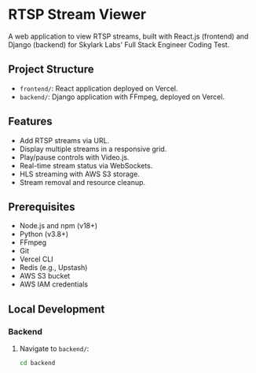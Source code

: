 # RTSP Stream Viewer

A web application to view RTSP streams, built with React.js (frontend) and Django (backend) for Skylark Labs' Full Stack Engineer Coding Test.

## Project Structure

- `frontend/`: React application deployed on Vercel.
- `backend/`: Django application with FFmpeg, deployed on Vercel.

## Features

- Add RTSP streams via URL.
- Display multiple streams in a responsive grid.
- Play/pause controls with Video.js.
- Real-time stream status via WebSockets.
- HLS streaming with AWS S3 storage.
- Stream removal and resource cleanup.

## Prerequisites

- Node.js and npm (v18+)
- Python (v3.8+)
- FFmpeg
- Git
- Vercel CLI
- Redis (e.g., Upstash)
- AWS S3 bucket
- AWS IAM credentials

## Local Development

### Backend

1. Navigate to `backend/`:

   ```bash
   cd backend
